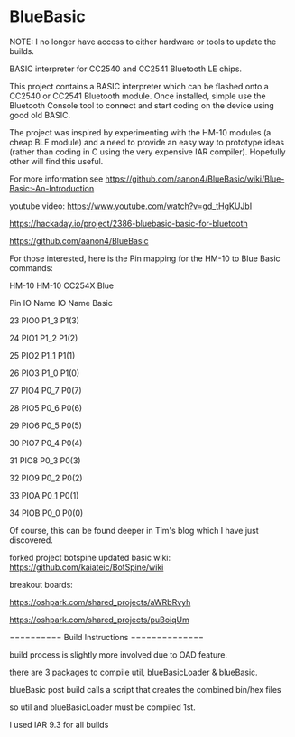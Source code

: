 BlueBasic
=========

NOTE: I no longer have access to either hardware or tools to update the builds.

BASIC interpreter for CC2540 and CC2541 Bluetooth LE chips.

This project contains a BASIC interpreter which can be flashed onto a CC2540 or CC2541 Bluetooth module. Once installed, simple use the Bluetooth Console tool to connect and start coding on the device using good old BASIC.

The project was inspired by experimenting with the HM-10 modules (a cheap BLE module) and a need to provide an easy way to prototype ideas (rather than coding in C using the very expensive IAR compiler). Hopefully other will find this useful.

For more information see https://github.com/aanon4/BlueBasic/wiki/Blue-Basic:-An-Introduction

youtube video: https://www.youtube.com/watch?v=gd_tHgKUJbI

https://hackaday.io/project/2386-bluebasic-basic-for-bluetooth

https://github.com/aanon4/BlueBasic

For those interested, here is the Pin mapping for the HM-10 to Blue Basic commands: 

HM-10   HM-10         CC254X    Blue

Pin         IO Name    IO Name    Basic

23          PIO0          P1_3           P1(3)

24          PIO1           P1_2           P1(2)

25          PIO2          P1_1            P1(1)

26          PIO3          P1_0           P1(0)

27          PIO4          P0_7           P0(7)

28          PIO5          P0_6          P0(6)

29          PIO6          P0_5          P0(5)

30          PIO7          P0_4          P0(4)

31           PIO8          P0_3          P0(3)

32          PIO9          P0_2          P0(2)

33          PIOA          P0_1           P0(1)

34          PIOB          P0_0          P0(0)

Of course, this can be found deeper in Tim's blog which I have just discovered.



forked project botspine updated basic wiki:
https://github.com/kaiateic/BotSpine/wiki



breakout boards:

https://oshpark.com/shared_projects/aWRbRvyh

https://oshpark.com/shared_projects/puBoiqUm



========== Build Instructions ==============

build process is slightly more involved due to OAD feature.

there are 3 packages to compile util, blueBasicLoader & blueBasic. 

blueBasic post build calls a script that creates the combined bin/hex files

so util and blueBasicLoader must be compiled 1st.

I used IAR 9.3 for all builds

